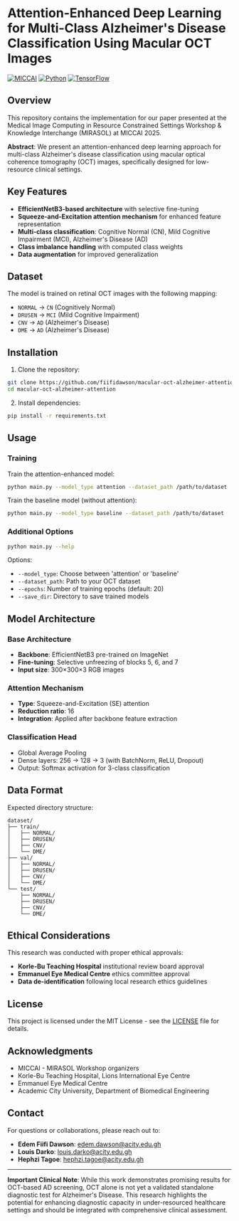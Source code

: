 # Attention-Enhanced Deep Learning for Multi-Class Alzheimer's Disease Classification Using Macular OCT Images

[![MICCAI](https://img.shields.io/badge/MICCAI-MIRASOL%202025-blue)](https://conferences.miccai.org/2025/en/)
[![Python](https://img.shields.io/badge/Python-3.8%2B-brightgreen)](https://python.org)
[![TensorFlow](https://img.shields.io/badge/TensorFlow-2.8%2B-orange)](https://tensorflow.org)

## Overview

This repository contains the implementation for our paper presented at the Medical Image Computing in Resource Constrained Settings Workshop & Knowledge Interchange (MIRASOL) at MICCAI 2025.

**Abstract**: We present an attention-enhanced deep learning approach for multi-class Alzheimer's disease classification using macular optical coherence tomography (OCT) images, specifically designed for low-resource clinical settings.

## Key Features

- **EfficientNetB3-based architecture** with selective fine-tuning
- **Squeeze-and-Excitation attention mechanism** for enhanced feature representation  
- **Multi-class classification**: Cognitive Normal (CN), Mild Cognitive Impairment (MCI), Alzheimer's Disease (AD)
- **Class imbalance handling** with computed class weights
- **Data augmentation** for improved generalization

## Dataset

The model is trained on retinal OCT images with the following mapping:
- `NORMAL` → `CN` (Cognitively Normal)
- `DRUSEN` → `MCI` (Mild Cognitive Impairment)  
- `CNV` → `AD` (Alzheimer's Disease)
- `DME` → `AD` (Alzheimer's Disease)

<!-- ## Repository Structure

```
├── README.md                   # This file
├── requirements.txt            # Python dependencies
├── config.py                   # Configuration parameters
├── main.py                     # Main training script
├── src/
│   ├── data/
│   │   └── data_loader.py     # Data loading and preprocessing
│   ├── models/
│   │   ├── attention.py       # Attention mechanisms
│   │   └── models.py          # Model architectures
│   └── training/
│       └── train.py           # Training pipeline
└── models/                     # Saved model directory
``` -->

## Installation

1. Clone the repository:
```bash
git clone https://github.com/fiifidawson/macular-oct-alzheimer-attention.git
cd macular-oct-alzheimer-attention
```

2. Install dependencies:
```bash
pip install -r requirements.txt
```

## Usage

### Training

Train the attention-enhanced model:
```bash
python main.py --model_type attention --dataset_path /path/to/dataset
```

Train the baseline model (without attention):
```bash
python main.py --model_type baseline --dataset_path /path/to/dataset
```

### Additional Options

```bash
python main.py --help
```

Options:
- `--model_type`: Choose between 'attention' or 'baseline'
- `--dataset_path`: Path to your OCT dataset
- `--epochs`: Number of training epochs (default: 20)
- `--save_dir`: Directory to save trained models

## Model Architecture

### Base Architecture
- **Backbone**: EfficientNetB3 pre-trained on ImageNet
- **Fine-tuning**: Selective unfreezing of blocks 5, 6, and 7
- **Input size**: 300×300×3 RGB images

### Attention Mechanism
- **Type**: Squeeze-and-Excitation (SE) attention
- **Reduction ratio**: 16
- **Integration**: Applied after backbone feature extraction

### Classification Head
- Global Average Pooling
- Dense layers: 256 → 128 → 3 (with BatchNorm, ReLU, Dropout)
- Output: Softmax activation for 3-class classification

<!-- ## Configuration

Key parameters can be modified in `config.py`:

```python
# Model parameters
IMG_SIZE = (300, 300)
BATCH_SIZE = 32
EPOCHS = 20
LEARNING_RATE = 1e-5

# Attention parameters
ATTENTION_RATIO = 16

# Architecture parameters
DENSE_UNITS = [256, 128]
DROPOUT_RATES = [0.4, 0.3]
``` -->

## Data Format

Expected directory structure:
```
dataset/
├── train/
│   ├── NORMAL/
│   ├── DRUSEN/
│   ├── CNV/
│   └── DME/
├── val/
│   ├── NORMAL/
│   ├── DRUSEN/
│   ├── CNV/
│   └── DME/
└── test/
    ├── NORMAL/
    ├── DRUSEN/
    ├── CNV/
    └── DME/
```

<!-- ## Citation

If you use this code in your research, please cite our paper:

```bibtex
@inproceedings{yourname2025attention,
  title={Attention-Enhanced Deep Learning for Multi-Class Alzheimer's Disease Classification Using Macular OCT Images in Low-Resource Settings},
  author={Your Name and Co-authors},
  booktitle={Medical Image Computing in Resource Constrained Settings Workshop (MIRASOL) at MICCAI},
  year={2025}
}
```

## Citation

If you use this code in your research, please cite our paper:

```bibtex
@inproceedings{dawson2025attention,
  title={Attention-Enhanced Deep Learning for Multi-Class Alzheimer's Disease Classification Using Macular OCT Images in Low-Resource Settings},
  author={Dawson, Edem Fiifi and Darko, Louis and Tagoe, Hephzi and Ahiabor, Edem and Oteng, Kwame and Gyamfi, Samuel},
  booktitle={Medical Image Computing in Resource Constrained Settings Workshop (MIRASOL) at MICCAI},
  year={2025}
}
``` -->

## Ethical Considerations

This research was conducted with proper ethical approvals:
- **Korle-Bu Teaching Hospital** institutional review board approval
- **Emmanuel Eye Medical Centre** ethics committee approval  
- **Data de-identification** following local research ethics guidelines
<!-- - **International standards** compliance for medical data handling -->

## License

This project is licensed under the MIT License - see the [LICENSE](LICENSE) file for details.

## Acknowledgments

- MICCAI - MIRASOL Workshop organizers
- Korle-Bu Teaching Hospital, Lions International Eye Centre
- Emmanuel Eye Medical Centre  
- Academic City University, Department of Biomedical Engineering

## Contact

For questions or collaborations, please reach out to:
- **Edem Fiifi Dawson**: edem.dawson@acity.edu.gh
- **Louis Darko**: louis.darko@acity.edu.gh  
- **Hephzi Tagoe**: hephzi.tagoe@acity.edu.gh

---

**Important Clinical Note**: While this work demonstrates promising results for OCT-based AD screening, OCT alone is not yet a validated standalone diagnostic test for Alzheimer's Disease. This research highlights the potential for enhancing diagnostic capacity in under-resourced healthcare settings and should be integrated with comprehensive clinical assessment.